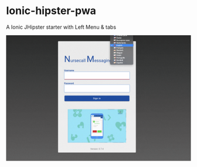 # Ionic-hipster-pwa
  A Ionic JHipster starter with Left Menu & tabs   <div>     <img src="nmsWeb.gif" alt="Ionic4-pwa-jhispter" > </div>
